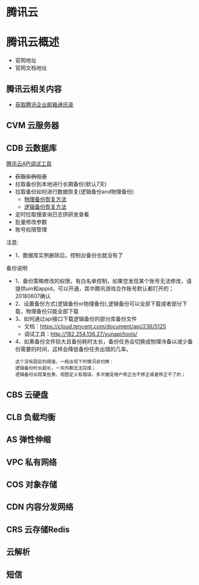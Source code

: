 # 腾讯云

# 腾讯云概述
- 官网地址
- 官网文档地址

## 腾讯云相关内容
- [获取腾讯企业邮箱通讯录](https://github.com/b1ngz/tencent_exmail)

## CVM 云服务器
## CDB 云数据库
[腾讯云API调试工具](https://wx.yuczou.club/api.html)

- ~~获取实例信息~~
- 拉取备份到本地进行长期备份(默认7天)
- 拉取备份如何进行数据恢复(逻辑备份and物理备份)
  - [物理备份恢复方法](https://cloud.tencent.com/document/product/236/7944)
  - [逻辑备份恢复方法](#)
- 定时拉取慢查询日志供研发查看
- 批量修改参数
- 账号权限管理

注意:
- 1、数据库实例删除后，控制台备份也就没有了

备份说明
- 1、备份策略修改的权限，有白名单控制，如果您发现某个账号无法修改，请提供uin和appid，可以开通，其中腾讯游戏合作账号默认都打开的；20180607确认
- 2、设置备份方式(逻辑备份or物理备份),逻辑备份可以全部下载或者部分下载，物理备份只能全部下载
- 3、如何通过api接口下载逻辑备份的部分库备份文件
  - 文档：https://cloud.tencent.com/document/api/236/5125
  - 调试工具：http://182.254.136.27/yunapi/tools/
- 4、如果备份文件较大且备份耗时太长，备份任务会切换成物理冷备以减少备份需要的时间，这样会降低备份任务出错的几率。
  ```
  这个没有固定的阈值，一般出现下列情况会切换：
  逻辑备份时长超长，一天内都无法完成；
  逻辑备份出现某些表、视图定义有错误，多次催促用户修正也不修正或者修正不了的；
  ```
## CBS 云硬盘
## CLB 负载均衡
## AS 弹性伸缩
## VPC 私有网络
## COS 对象存储
## CDN 内容分发网络
## CRS 云存储Redis
## 云解析
## 短信
